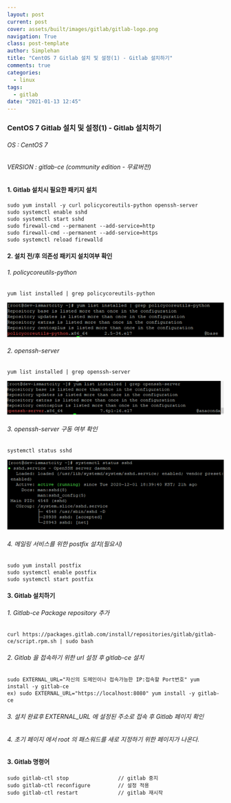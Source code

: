 ```yaml
---
layout: post
current: post
cover: assets/built/images/gitlab/gitlab-logo.png
navigation: True
class: post-template
author: Simplehan
title: "CentOS 7 Gitlab 설치 및 설정(1) - Gitlab 설치하기"
comments: true
categories:
  - linux
tags:
  - gitlab
date: "2021-01-13 12:45"
---
```

### CentOS 7 Gitlab 설치 및 설정(1) - Gitlab 설치하기

###### OS : CentOS 7
###### VERSION : gitlab-ce (community edition - 무료버전)

#### 1. Gitlab 설치시 필요한 패키지 설치

```shell
sudo yum install -y curl policycoreutils-python openssh-server
sudo systemctl enable sshd
sudo systemctl start sshd
sudo firewall-cmd --permanent --add-service=http
sudo firewall-cmd --permanent --add-service=https
sudo systemctl reload firewalld
```

#### 2. 설치 전/후 의존성 패키지 설치여부 확인

###### 1. policycoreutils-python

```shell
yum list installed | grep policycoreutils-python
```

![image-20210113144623259](\assets\built\images\gitlab\1\image-20210113144623259.png)


###### 2. openssh-server

```shell
yum list installed | grep openssh-server
```

![image-20210113144640124](\assets\built\images\gitlab\1\image-20210113144640124.png)

###### 3.  openssh-server 구동 여부 확인

```shell
systemctl status sshd
```

![image-20210113144737316](\assets\built\images\gitlab\1\image-20210113144737316.png)

###### 4. 메일링 서비스를 위한 postfix 설치(필요시)

```shell
sudo yum install postfix
sudo systemctl enable postfix
sudo systemctl start postfix
```



#### 3. Gitlab 설치하기

###### 1. Gitlab-ce Package repository 추가

   ```shell
   curl https://packages.gitlab.com/install/repositories/gitlab/gitlab-ce/script.rpm.sh | sudo bash
   ```

###### 2. Gitlab 을 접속하기 위한 url 설정 후 gitlab-ce 설치

   ```shell
   sudo EXTERNAL_URL="자신의 도메인이나 접속가능한 IP:접속할 Port번호" yum install -y gitlab-ce
   ex) sudo EXTERNAL_URL="https://localhost:8080" yum install -y gitlab-ce
   ```

###### 3. 설치 완료후 EXTERNAL_URL 에 설정된 주소로 접속 후 Gitlab 페이지 확인 

###### 4. 초기 페이지 에서 root 의 패스워드를 새로 지정하기 위한 페이지가 나온다. 

#### 3. Gitlab 명령어

```shell
sudo gitlab-ctl stop				// gitlab 중지
sudo gitlab-ctl reconfigure			// 설정 적용
sudo gitlab-ctl restart				// gitlab 재시작
```
